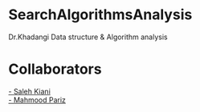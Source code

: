 # SearchAlgorithmsAnalysis
Dr.Khadangi Data structure &amp; Algorithm analysis

# Collaborators
<a href="https://github.com/SalehKiani"> - Saleh Kiani</a><br/>
<a href="#"> - Mahmood Pariz</a>

